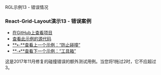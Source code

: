 RGL示例13  - 错误情况

### React-Grid-Layout演示13  - 错误案例

-   [在GitHub上查看项目](https://github.com/STRML/react-grid-layout)
-   [查看此示例的源代码](https://github.com/STRML/react-grid-layout/blob/master/test/examples/13-error-case.jsx)
-   [**⇠**查看上一个示例：“防止碰撞”](12-prevent-collision.html)
-   [**⇢**查看下一个示例：“工具箱”](14-toolbox.html)

这是2017年11月修复的碰撞错误的额外测试用例。当您将1拖过2时，它不应超过3。
